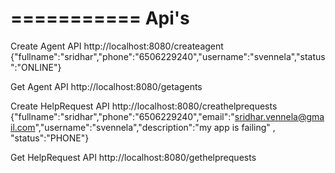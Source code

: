 ===========
Api's
===========
Create Agent API
http://localhost:8080/createagent
{"fullname":"sridhar","phone":"6506229240","username":"svennela","status":"ONLINE"}

Get Agent API
http://localhost:8080/getagents

Create HelpRequest API
http://localhost:8080/creathelprequests
{"fullname":"sridhar","phone":"6506229240","email":"sridhar.vennela@gmail.com","username":"svennela","description":"my app is failing" , "status":"PHONE"}

Get HelpRequest API
http://localhost:8080/gethelprequests
